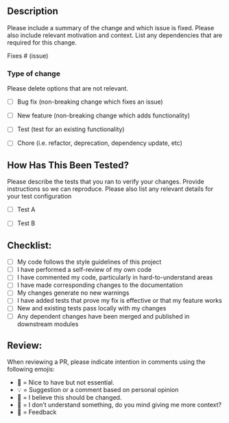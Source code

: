 ## Description

Please include a summary of the change and which issue is fixed. Please also include relevant motivation and context. List any dependencies that are required for this change.

Fixes # (issue)

### Type of change

Please delete options that are not relevant.

- [ ] Bug fix (non-breaking change which fixes an issue)
- [ ] New feature (non-breaking change which adds functionality)
- [ ] Test (test for an existing functionality)
- [ ] Chore (i.e. refactor, deprecation, dependency update, etc)


## How Has This Been Tested?

Please describe the tests that you ran to verify your changes. Provide instructions so we can reproduce. Please also list any relevant details for your test configuration

- [ ] Test A
- [ ] Test B


## Checklist:

- [ ] My code follows the style guidelines of this project
- [ ] I have performed a self-review of my own code
- [ ] I have commented my code, particularly in hard-to-understand areas
- [ ] I have made corresponding changes to the documentation
- [ ] My changes generate no new warnings
- [ ] I have added tests that prove my fix is effective or that my feature works
- [ ] New and existing tests pass locally with my changes
- [ ] Any dependent changes have been merged and published in downstream modules

## Review:
When reviewing a PR, please indicate intention in comments using the following emojis:
* :cake: = Nice to have but not essential.
* :bulb: = Suggestion or a comment based on personal opinion
* :hammer: = I believe this should be changed.
* :thinking: = I don’t understand something, do you mind giving me more context?
* :rocket: = Feedback
